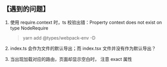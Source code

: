 ## 【遇到的问题】

1. 使用 require.context 时，ts 校验出错：Property context does not exist on type NodeRequire

   > yarn add @types/webpack-env -D

2. index.ts 会作为文件的默认导出；而 index.tsx 文件并没有作为默认导出？

3. 当出现加载对应的路由，页面却显示空白时， 注意 exact 属性
